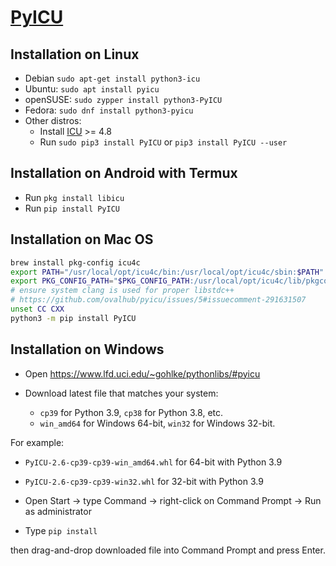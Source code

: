[PyICU](https://pyicu.org)
==========================

Installation on Linux
---------------------

-	Debian `sudo apt-get install python3-icu`
-	Ubuntu: `sudo apt install pyicu`
-	openSUSE: `sudo zypper install python3-PyICU`
-	Fedora: `sudo dnf install python3-pyicu`
-	Other distros:
	-	Install [ICU](https://icu.unicode.org/) >= 4.8
	-	Run `sudo pip3 install PyICU` or `pip3 install PyICU --user`

Installation on Android with Termux
-----------------------------------

-	Run `pkg install libicu`
-	Run `pip install PyICU`

Installation on Mac OS
----------------------

```sh
brew install pkg-config icu4c
export PATH="/usr/local/opt/icu4c/bin:/usr/local/opt/icu4c/sbin:$PATH"
export PKG_CONFIG_PATH="$PKG_CONFIG_PATH:/usr/local/opt/icu4c/lib/pkgconfig"
# ensure system clang is used for proper libstdc++
# https://github.com/ovalhub/pyicu/issues/5#issuecomment-291631507
unset CC CXX
python3 -m pip install PyICU
```

Installation on Windows
-----------------------

-	Open https://www.lfd.uci.edu/~gohlke/pythonlibs/#pyicu

-	Download latest file that matches your system:

	-	`cp39` for Python 3.9, `cp38` for Python 3.8, etc.
	-	`win_amd64` for Windows 64-bit, `win32` for Windows 32-bit.

For example:

-	`PyICU‑2.6‑cp39‑cp39‑win_amd64.whl` for 64-bit with Python 3.9
-	`PyICU‑2.6‑cp39‑cp39‑win32.whl` for 32-bit with Python 3.9

-	Open Start -> type Command -> right-click on Command Prompt -> Run as administrator

-	Type `pip install`

then drag-and-drop downloaded file into Command Prompt and press Enter.
